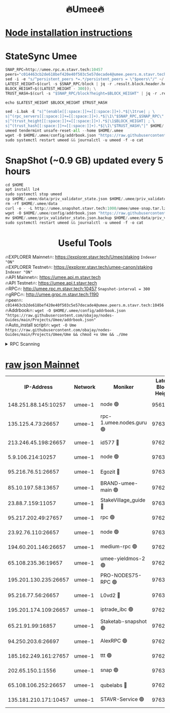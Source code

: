 <h1 align="center"> 🔥Umee🔥</h1>


[Node installation instructions](https://github.com/obajay/nodes-Guides/tree/main/Projects/Umee)
=
# StateSync Umee
```python
SNAP_RPC=http://umee.rpc.m.stavr.tech:10457
peers="c014463cb2de618bef420e40f503c5e57decade4@umee.peers.m.stavr.tech:10456"
sed -i -e "s/^persistent_peers *=.*/persistent_peers = \"$peers\"/" ~/.umee/config/config.toml
LATEST_HEIGHT=$(curl -s $SNAP_RPC/block | jq -r .result.block.header.height); \
BLOCK_HEIGHT=$((LATEST_HEIGHT - 300)); \
TRUST_HASH=$(curl -s "$SNAP_RPC/block?height=$BLOCK_HEIGHT" | jq -r .result.block_id.hash)

echo $LATEST_HEIGHT $BLOCK_HEIGHT $TRUST_HASH

sed -i.bak -E "s|^(enable[[:space:]]+=[[:space:]]+).*$|\1true| ; \
s|^(rpc_servers[[:space:]]+=[[:space:]]+).*$|\1\"$SNAP_RPC,$SNAP_RPC\"| ; \
s|^(trust_height[[:space:]]+=[[:space:]]+).*$|\1$BLOCK_HEIGHT| ; \
s|^(trust_hash[[:space:]]+=[[:space:]]+).*$|\1\"$TRUST_HASH\"|" $HOME/.umee/config/config.toml
umeed tendermint unsafe-reset-all --home $HOME/.umee
wget -O $HOME/.umee/config/addrbook.json "https://raw.githubusercontent.com/obajay/nodes-Guides/main/Projects/Umee/addrbook.json"
sudo systemctl restart umeed && journalctl -u umeed -f -o cat
```
# SnapShot (~0.9 GB) updated every 5 hours
```python
cd $HOME
apt install lz4
sudo systemctl stop umeed
cp $HOME/.umee/data/priv_validator_state.json $HOME/.umee/priv_validator_state.json.backup
rm -rf $HOME/.umee/data
curl -o - -L http://umee.snapshot.stavr.tech:1000/umee/umee-snap.tar.lz4 | lz4 -c -d - | tar -x -C $HOME/.umee --strip-components 2
wget -O $HOME/.umee/config/addrbook.json "https://raw.githubusercontent.com/obajay/nodes-Guides/main/Projects/Umee/addrbook.json"
mv $HOME/.umee/priv_validator_state.json.backup $HOME/.umee/data/priv_validator_state.json
sudo systemctl restart umeed && journalctl -u umeed -f -o cat
```
 <h1 align="center"> Useful Tools</h1>

🔥EXPLORER Mainnet🔥:      https://explorer.stavr.tech/Umee/staking             `Indexer "ON"` \
🔥EXPLORER Testnet🔥:        https://explorer.stavr.tech/umee-canon/staking      `Indexer "ON"` \
🔥API Mainnet🔥:                   https://umee.api.m.stavr.tech \
🔥API Testnet🔥:                     https://umee.api.t.stavr.tech \
🔥RPC🔥:                                   http://umee.rpc.m.stavr.tech:10457                     `Snapshot-interval = 300` \
🔥gRPC🔥:                              http://umee.grpc.m.stavr.tech:1190 \
🔥peer🔥:                     `c014463cb2de618bef420e40f503c5e57decade4@umee.peers.m.stavr.tech:10456` \
🔥Addrbook🔥:    ```wget -O $HOME/.umee/config/addrbook.json "https://raw.githubusercontent.com/obajay/nodes-Guides/main/Projects/Umee/addrbook.json"``` \
🔥Auto_install script🔥: ```wget -O Ume https://raw.githubusercontent.com/obajay/nodes-Guides/main/Projects/Umee/Ume && chmod +x Ume && ./Ume```

<details>
<summary>RPC Scanning</summary>

<h2 align="center"> We scan nodes in real time every 4 hours. And we provide the final result of RPC endpoints.
We cannot influence the operation of these nodes in any way. </h2>


```python
If Voting Power is higher than 0 --> then the Node is a validator of the network and may be subject to attack and be a potential threat to the chain.
```
```python
We marked such validators with a red symbol
```

</details>

[raw json Mainnet](https://rpc-check.umeem.stavr.tech/umeem/rpc-umeem-result.json)
=



<table><tr><th>IP-Address</th><th>Network</th><th>Moniker</th><th>Latest Block Height</th><th>Earliest Block Height</th><th>Catching Up</th><th>Tx Index</th><th>Voting Power</th><th>Scan Time</th></tr><tr><td>148.251.88.145:10257</td><td>umee-1</td><td>node 🟢</td><td>9561500</td><td>5050395</td><td>False</td><td>on</td><td>0</td><td>2023-12-20T10:08:45.870157867UTC</td></tr><tr><td>135.125.4.73:26657</td><td>umee-1</td><td>rpc-1.umee.nodes.guru 🟢</td><td>9763006</td><td>5167386</td><td>False</td><td>on</td><td>0</td><td>2023-12-20T10:10:19.397030256UTC</td></tr><tr><td>213.246.45.198:26657</td><td>umee-1</td><td>id577 🔴</td><td>9762991</td><td>7100001</td><td>False</td><td>on</td><td>35117559</td><td>2023-12-20T10:08:50.290970486UTC</td></tr><tr><td>5.9.106.214:10257</td><td>umee-1</td><td>node 🟢</td><td>9763001</td><td>7942001</td><td>False</td><td>on</td><td>0</td><td>2023-12-20T10:09:49.971017854UTC</td></tr><tr><td>95.216.76.51:26657</td><td>umee-1</td><td>Egozit 🔴</td><td>9763006</td><td>8262001</td><td>False</td><td>off</td><td>38006105</td><td>2023-12-20T10:10:19.004909982UTC</td></tr><tr><td>85.10.197.58:13657</td><td>umee-1</td><td>BRAND-umee-main 🟢</td><td>9762994</td><td>8427832</td><td>False</td><td>on</td><td>0</td><td>2023-12-20T10:09:07.687875559UTC</td></tr><tr><td>23.88.7.159:11057</td><td>umee-1</td><td>StakeVillage_guide 🔴</td><td>9763000</td><td>9137726</td><td>False</td><td>on</td><td>1402815</td><td>2023-12-20T10:09:42.473757765UTC</td></tr><tr><td>95.217.202.49:27657</td><td>umee-1</td><td>rpc 🟢</td><td>9762999</td><td>9440090</td><td>False</td><td>on</td><td>0</td><td>2023-12-20T10:09:37.816122844UTC</td></tr><tr><td>23.92.76.110:26657</td><td>umee-1</td><td>node 🟢</td><td>9763013</td><td>9468001</td><td>False</td><td>on</td><td>0</td><td>2023-12-20T10:11:02.189369119UTC</td></tr><tr><td>194.60.201.146:26657</td><td>umee-1</td><td>medium-rpc 🟢</td><td>9762992</td><td>9484365</td><td>False</td><td>on</td><td>0</td><td>2023-12-20T10:08:56.785572892UTC</td></tr><tr><td>65.108.235.36:19657</td><td>umee-1</td><td>umee-yieldmos-2 🟢</td><td>9762984</td><td>9575548</td><td>False</td><td>on</td><td>0</td><td>2023-12-20T10:08:08.748235112UTC</td></tr><tr><td>195.201.130.235:26657</td><td>umee-1</td><td>PRO-NODES75-RPC 🟢</td><td>9763000</td><td>9663000</td><td>False</td><td>on</td><td>0</td><td>2023-12-20T10:09:46.800525807UTC</td></tr><tr><td>95.216.77.56:26657</td><td>umee-1</td><td>L0vd2 🔴</td><td>9763009</td><td>9663009</td><td>False</td><td>off</td><td>37144658</td><td>2023-12-20T10:10:36.752541647UTC</td></tr><tr><td>195.201.174.109:26657</td><td>umee-1</td><td>iptrade_ibc 🟢</td><td>9762995</td><td>9686001</td><td>False</td><td>on</td><td>0</td><td>2023-12-20T10:09:16.482334828UTC</td></tr><tr><td>65.21.91.99:16857</td><td>umee-1</td><td>Staketab-snapshot 🟢</td><td>9762996</td><td>9721001</td><td>False</td><td>off</td><td>0</td><td>2023-12-20T10:09:18.961794065UTC</td></tr><tr><td>94.250.203.6:26697</td><td>umee-1</td><td>AlexRPC 🟢</td><td>9762992</td><td>9722001</td><td>False</td><td>on</td><td>0</td><td>2023-12-20T10:09:01.218583400UTC</td></tr><tr><td>185.162.249.161:27657</td><td>umee-1</td><td>ttt 🟢</td><td>9762999</td><td>9733423</td><td>False</td><td>on</td><td>0</td><td>2023-12-20T10:09:38.145090109UTC</td></tr><tr><td>202.65.150.1:1556</td><td>umee-1</td><td>snap 🟢</td><td>9763001</td><td>9756768</td><td>False</td><td>on</td><td>0</td><td>2023-12-20T10:09:47.672432023UTC</td></tr><tr><td>65.108.106.252:26657</td><td>umee-1</td><td>qubelabs 🔴</td><td>9762994</td><td>9761001</td><td>False</td><td>on</td><td>36487275</td><td>2023-12-20T10:09:08.027717187UTC</td></tr><tr><td>135.181.210.171:10457</td><td>umee-1</td><td>STAVR-Service 🟢</td><td>9763007</td><td>9761001</td><td>False</td><td>on</td><td>0</td><td>2023-12-20T10:10:26.135441787UTC</td></tr></table>